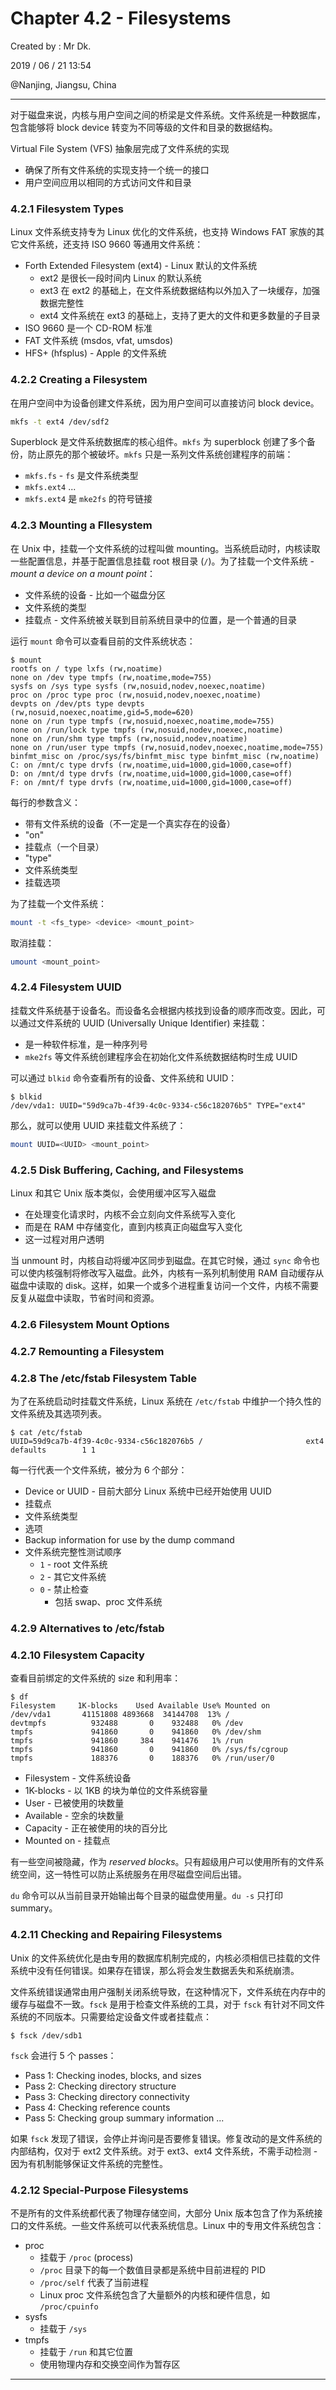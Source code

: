 # Chapter 4.2 - Filesystems

Created by : Mr Dk.

2019 / 06 / 21 13:54

@Nanjing, Jiangsu, China

---

对于磁盘来说，内核与用户空间之间的桥梁是文件系统。文件系统是一种数据库，包含能够将 block device 转变为不同等级的文件和目录的数据结构。

Virtual File System (VFS) 抽象层完成了文件系统的实现

- 确保了所有文件系统的实现支持一个统一的接口
- 用户空间应用以相同的方式访问文件和目录

### 4.2.1 Filesystem Types

Linux 文件系统支持专为 Linux 优化的文件系统，也支持 Windows FAT 家族的其它文件系统，还支持 ISO 9660 等通用文件系统：

- Forth Extended Filesystem (ext4) - Linux 默认的文件系统
  - ext2 是很长一段时间内 Linux 的默认系统
  - ext3 在 ext2 的基础上，在文件系统数据结构以外加入了一块缓存，加强数据完整性
  - ext4 文件系统在 ext3 的基础上，支持了更大的文件和更多数量的子目录
- ISO 9660 是一个 CD-ROM 标准
- FAT 文件系统 (msdos, vfat, umsdos) 
- HFS+ (hfsplus) - Apple 的文件系统

### 4.2.2 Creating a Filesystem

在用户空间中为设备创建文件系统，因为用户空间可以直接访问 block device。

```bash
mkfs -t ext4 /dev/sdf2
```

Superblock 是文件系统数据库的核心组件。`mkfs` 为 superblock 创建了多个备份，防止原先的那个被破坏。`mkfs` 只是一系列文件系统创建程序的前端：

- `mkfs.fs` - `fs` 是文件系统类型
- `mkfs.ext4` ...
- `mkfs.ext4` 是 `mke2fs` 的符号链接

### 4.2.3 Mounting a FIlesystem

在 Unix 中，挂载一个文件系统的过程叫做 mounting。当系统启动时，内核读取一些配置信息，并基于配置信息挂载 root 根目录 (`/`)。为了挂载一个文件系统 - *mount a device on a mount point*：

- 文件系统的设备 - 比如一个磁盘分区
- 文件系统的类型
- 挂载点 - 文件系统被关联到目前系统目录中的位置，是一个普通的目录

运行 `mount` 命令可以查看目前的文件系统状态：

```console
$ mount
rootfs on / type lxfs (rw,noatime)
none on /dev type tmpfs (rw,noatime,mode=755)
sysfs on /sys type sysfs (rw,nosuid,nodev,noexec,noatime)
proc on /proc type proc (rw,nosuid,nodev,noexec,noatime)
devpts on /dev/pts type devpts (rw,nosuid,noexec,noatime,gid=5,mode=620)
none on /run type tmpfs (rw,nosuid,noexec,noatime,mode=755)
none on /run/lock type tmpfs (rw,nosuid,nodev,noexec,noatime)
none on /run/shm type tmpfs (rw,nosuid,nodev,noatime)
none on /run/user type tmpfs (rw,nosuid,nodev,noexec,noatime,mode=755)
binfmt_misc on /proc/sys/fs/binfmt_misc type binfmt_misc (rw,noatime)
C: on /mnt/c type drvfs (rw,noatime,uid=1000,gid=1000,case=off)
D: on /mnt/d type drvfs (rw,noatime,uid=1000,gid=1000,case=off)
F: on /mnt/f type drvfs (rw,noatime,uid=1000,gid=1000,case=off)
```

每行的参数含义：

- 带有文件系统的设备（不一定是一个真实存在的设备）
- "on"
- 挂载点（一个目录）
- "type"
- 文件系统类型
- 挂载选项

为了挂载一个文件系统：

```bash
mount -t <fs_type> <device> <mount_point>
```

取消挂载：

```bash
umount <mount_point>
```

### 4.2.4 Filesystem UUID

挂载文件系统基于设备名。而设备名会根据内核找到设备的顺序而改变。因此，可以通过文件系统的 UUID (Universally Unique Identifier) 来挂载：

- 是一种软件标准，是一种序列号
- `mke2fs` 等文件系统创建程序会在初始化文件系统数据结构时生成 UUID

可以通过 `blkid` 命令查看所有的设备、文件系统和 UUID：

```console
$ blkid
/dev/vda1: UUID="59d9ca7b-4f39-4c0c-9334-c56c182076b5" TYPE="ext4"
```

那么，就可以使用 UUID 来挂载文件系统了：

```bash
mount UUID=<UUID> <mount_point>
```

### 4.2.5 Disk Buffering, Caching, and Filesystems

Linux 和其它 Unix 版本类似，会使用缓冲区写入磁盘

- 在处理变化请求时，内核不会立刻向文件系统写入变化
- 而是在 RAM 中存储变化，直到内核真正向磁盘写入变化
- 这一过程对用户透明

当 unmount 时，内核自动将缓冲区同步到磁盘。在其它时候，通过 `sync` 命令也可以使内核强制将修改写入磁盘。此外，内核有一系列机制使用 RAM 自动缓存从磁盘中读取的 disk。这样，如果一个或多个进程重复访问一个文件，内核不需要反复从磁盘中读取，节省时间和资源。

### 4.2.6 Filesystem Mount Options

### 4.2.7 Remounting a Filesystem

### 4.2.8 The /etc/fstab Filesystem Table

为了在系统启动时挂载文件系统，Linux 系统在 `/etc/fstab` 中维护一个持久性的文件系统及其选项列表。

```console
$ cat /etc/fstab
UUID=59d9ca7b-4f39-4c0c-9334-c56c182076b5 /                       ext4    defaults        1 1
```

每一行代表一个文件系统，被分为 6 个部分：

- Device or UUID - 目前大部分 Linux 系统中已经开始使用 UUID
- 挂载点
- 文件系统类型
- 选项
- Backup information for use by the dump command
- 文件系统完整性测试顺序
  - `1` - root 文件系统
  - `2` - 其它文件系统
  - `0` - 禁止检查
    - 包括 swap、proc 文件系统

### 4.2.9 Alternatives to /etc/fstab

### 4.2.10 Filesystem Capacity

查看目前绑定的文件系统的 size 和利用率：

```console
$ df
Filesystem     1K-blocks    Used Available Use% Mounted on
/dev/vda1       41151808 4893668  34144708  13% /
devtmpfs          932488       0    932488   0% /dev
tmpfs             941860       0    941860   0% /dev/shm
tmpfs             941860     384    941476   1% /run
tmpfs             941860       0    941860   0% /sys/fs/cgroup
tmpfs             188376       0    188376   0% /run/user/0
```

- Filesystem - 文件系统设备
- 1K-blocks - 以 1KB 的块为单位的文件系统容量
- User - 已被使用的块数量
- Available - 空余的块数量
- Capacity - 正在被使用的块的百分比
- Mounted on - 挂载点

有一些空间被隐藏，作为 *reserved blocks*。只有超级用户可以使用所有的文件系统空间，这一特性可以防止系统服务在用尽磁盘空间后出错。

`du` 命令可以从当前目录开始输出每个目录的磁盘使用量。`du -s` 只打印 summary。

### 4.2.11 Checking and Repairing Filesystems

Unix 的文件系统优化是由专用的数据库机制完成的，内核必须相信已挂载的文件系统中没有任何错误。如果存在错误，那么将会发生数据丢失和系统崩溃。

文件系统错误通常由用户强制关闭系统导致，在这种情况下，文件系统在内存中的缓存与磁盘不一致。`fsck` 是用于检查文件系统的工具，对于 `fsck` 有针对不同文件系统的不同版本。只需要给定设备文件或者挂载点：

```console
$ fsck /dev/sdb1
```

`fsck` 会进行 5 个 passes：

- Pass 1: Checking inodes, blocks, and sizes
- Pass 2: Checking directory structure
- Pass 3: Checking directory connectivity
- Pass 4: Checking reference counts
- Pass 5: Checking group summary information ...

如果 `fsck` 发现了错误，会停止并询问是否要修复错误。修复改动的是文件系统的内部结构，仅对于 ext2 文件系统。对于 ext3、ext4 文件系统，不需手动检测 - 因为有机制能够保证文件系统的完整性。

### 4.2.12 Special-Purpose Filesystems

不是所有的文件系统都代表了物理存储空间，大部分 Unix 版本包含了作为系统接口的文件系统。一些文件系统可以代表系统信息。Linux 中的专用文件系统包含：

- proc
  - 挂载于 `/proc` (process)
  - `/proc` 目录下的每一个数值目录都是系统中目前进程的 PID
  - `/proc/self` 代表了当前进程
  - Linux proc 文件系统包含了大量额外的内核和硬件信息，如 `/proc/cpuinfo`
- sysfs
  - 挂载于 `/sys`
- tmpfs
  - 挂载于 `/run` 和其它位置
  - 使用物理内存和交换空间作为暂存区

---

